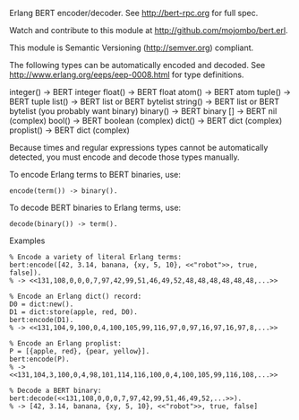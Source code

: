 Erlang BERT encoder/decoder. See http://bert-rpc.org for full spec.

Watch and contribute to this module at http://github.com/mojombo/bert.erl.

This module is Semantic Versioning (http://semver.org) compliant.

The following types can be automatically encoded and decoded.
See http://www.erlang.org/eeps/eep-0008.html for type definitions.

  integer()  -> BERT integer
  float()    -> BERT float
  atom()     -> BERT atom
  tuple()    -> BERT tuple
  list()     -> BERT list or BERT bytelist
  string()   -> BERT list or BERT bytelist (you probably want binary)
  binary()   -> BERT binary
  []         -> BERT nil (complex)
  bool()     -> BERT boolean (complex)
  dict()     -> BERT dict (complex)
  proplist() -> BERT dict (complex)

Because times and regular expressions types cannot be automatically
detected, you must encode and decode those types manually.

To encode Erlang terms to BERT binaries, use:

    encode(term()) -> binary().

To decode BERT binaries to Erlang terms, use:

    decode(binary()) -> term().

Examples

    % Encode a variety of literal Erlang terms:
    bert:encode([42, 3.14, banana, {xy, 5, 10}, <<"robot">>, true, false]).
    % -> <<131,108,0,0,0,7,97,42,99,51,46,49,52,48,48,48,48,48,48,...>>

    % Encode an Erlang dict() record:
    D0 = dict:new().
    D1 = dict:store(apple, red, D0).
    bert:encode(D1).
    % -> <<131,104,9,100,0,4,100,105,99,116,97,0,97,16,97,16,97,8,...>>

    % Encode an Erlang proplist:
    P = [{apple, red}, {pear, yellow}].
    bert:encode(P).
    % -> <<131,104,3,100,0,4,98,101,114,116,100,0,4,100,105,99,116,108,...>>
 
    % Decode a BERT binary:
    bert:decode(<<131,108,0,0,0,7,97,42,99,51,46,49,52,...>>).
    % -> [42, 3.14, banana, {xy, 5, 10}, <<"robot">>, true, false]

